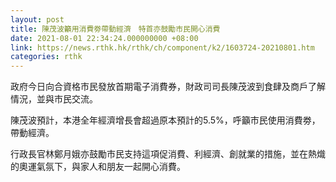 ```yaml
---
layout: post
title: 陳茂波籲用消費劵帶動經濟　特首亦鼓勵市民開心消費
date: 2021-08-01 22:34:24.000000000 +08:00
link: https://news.rthk.hk/rthk/ch/component/k2/1603724-20210801.htm
categories: rthk
---
```


政府今日向合資格市民發放首期電子消費券，財政司司長陳茂波到食肆及商戶了解情況，並與市民交流。

陳茂波預計，本港全年經濟增長會超過原本預計的5.5%，呼籲市民使用消費劵，帶動經濟。

行政長官林鄭月娥亦鼓勵市民支持這項促消費、利經濟、創就業的措施，並在熱熾的奧運氣氛下，與家人和朋友一起開心消費。
